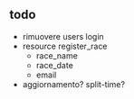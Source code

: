 ## todo
- rimuovere users login
- resource register_race
  - race_name
  - race_date
  - email
- aggiornamento? split-time?